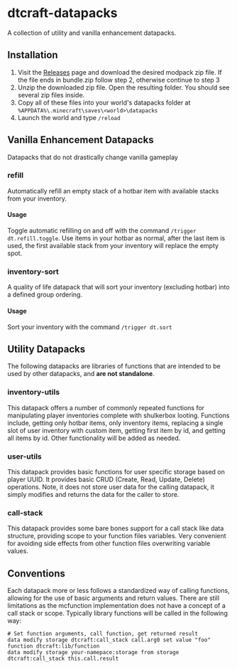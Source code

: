 # dtcraft-datapacks

A collection of utility and vanilla enhancement datapacks.

## Installation

1. Visit the [Releases](https://github.com/dthigpen/dtcraft-datapacks/releases) page and download the desired modpack zip file. If the file ends in bundle.zip follow step 2, otherwise continue to step 3
2. Unzip the downloaded zip file. Open the resulting folder. You should see several zip files inside.
3. Copy all of these files into your world's datapacks folder at `%APPDATA%\.minecraft\saves\<world>\datapacks`
4. Launch the world and type `/reload`

## Vanilla Enhancement Datapacks
Datapacks that do not drastically change vanilla gameplay

### refill
Automatically refill an empty stack of a hotbar item with available stacks from your inventory.

#### Usage
Toggle automatic refilling on and off with the command `/trigger dt.refill.toggle`.
Use items in your hotbar as normal, after the last item is used, the first available stack from your inventory will replace the empty spot.

### inventory-sort
A quality of life datapack that will sort your inventory (excluding hotbar) into a defined group ordering.

#### Usage
Sort your inventory with the command `/trigger dt.sort`

## Utility Datapacks
The following datapacks are libraries of functions that are intended to be used by other datapacks, and **are not standalone**.

### inventory-utils

This datapack offers a number of commonly repeated functions for manipulating player inventories complete with shulkerbox looting. Functions include, getting only hotbar items, only inventory items, replacing a single slot of user inventory with custom item, getting first item by id, and getting all items by id. Other functionality will be added as needed.

### user-utils

This datapack provides basic functions for user specific storage based on player UUID. It provides basic CRUD (Create, Read, Update, Delete) operations. Note, it does not store user data for the calling datapack, it simply modifies and returns the data for the caller to store.

### call-stack
This datapack provides some bare bones support for a call stack like data structure, providing scope to your function files variables. Very convenient for avoiding side effects from other function files overwriting variable values.

## Conventions
Each datapack more or less follows a standardized way of calling functions, allowing for the use of basic arguments and return values. There are still limitations as the mcfunction implementation does not have a concept of a call stack or scope. Typically library functions will be called in the following way:
```
# Set function arguments, call function, get returned result
data modify storage dtcraft:call_stack call.arg0 set value "foo"
function dtcraft:lib/function
data modify storage your-namepace:storage from storage dtcraft:call_stack this.call.result
```


